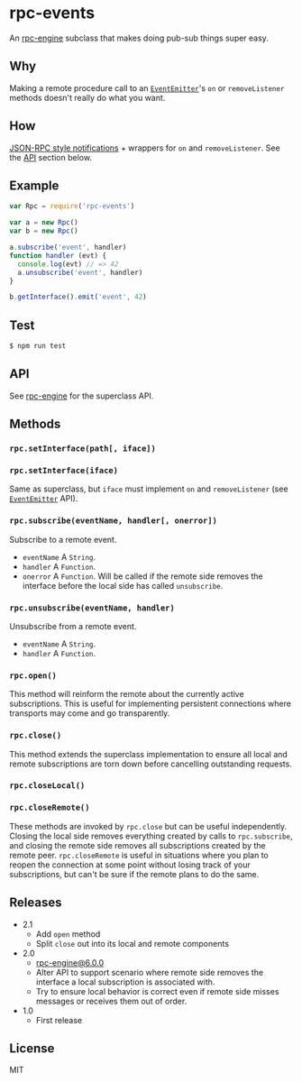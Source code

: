 # rpc-events
An [rpc-engine](https://github.com/jessetane/rpc-engine) subclass that makes doing pub-sub things super easy.

## Why
Making a remote procedure call to an [`EventEmitter`](https://nodejs.org/api/events.html#events_class_eventemitter)'s `on` or `removeListener` methods doesn't really do what you want.

## How
[JSON-RPC style notifications](http://www.jsonrpc.org/specification#notification) + wrappers for `on` and `removeListener`. See the [API](#api) section below.

## Example
``` javascript
var Rpc = require('rpc-events')

var a = new Rpc()
var b = new Rpc()

a.subscribe('event', handler)
function handler (evt) {
  console.log(evt) // => 42
  a.unsubscribe('event', handler)
}

b.getInterface().emit('event', 42)
```

## Test
``` bash
$ npm run test
```

## API
See [rpc-engine](https://github.com/jessetane/rpc-engine) for the superclass API.

## Methods

### `rpc.setInterface(path[, iface])`
### `rpc.setInterface(iface)`
Same as superclass, but `iface` must implement `on` and `removeListener` (see [`EventEmitter`](https://nodejs.org/api/events.html) API).

### `rpc.subscribe(eventName, handler[, onerror])`
Subscribe to a remote event.
* `eventName` A `String`.
* `handler` A `Function`.
* `onerror` A `Function`. Will be called if the remote side removes the interface before the local side has called `unsubscribe`.

### `rpc.unsubscribe(eventName, handler)`
Unsubscribe from a remote event.
* `eventName` A `String`.
* `handler` A `Function`.

### `rpc.open()`
This method will reinform the remote about the currently active subscriptions. This is useful for implementing persistent connections where transports may come and go transparently.

### `rpc.close()`
This method extends the superclass implementation to ensure all local and remote subscriptions are torn down before cancelling outstanding requests.

### `rpc.closeLocal()`
### `rpc.closeRemote()`
These methods are invoked by `rpc.close` but can be useful independently. Closing the local side removes everything created by calls to `rpc.subscribe`, and closing the remote side removes all subscriptions created by the remote peer. `rpc.closeRemote` is useful in situations where you plan to reopen the connection at some point without losing track of your subscriptions, but can't be sure if the remote plans to do the same.

## Releases
* 2.1
  * Add `open` method
  * Split `close` out into its local and remote components
* 2.0
  * rpc-engine@6.0.0
  * Alter API to support scenario where remote side removes the interface a local subscription is associated with.
  * Try to ensure local behavior is correct even if remote side misses messages or receives them out of order.
* 1.0
  * First release

## License
MIT
